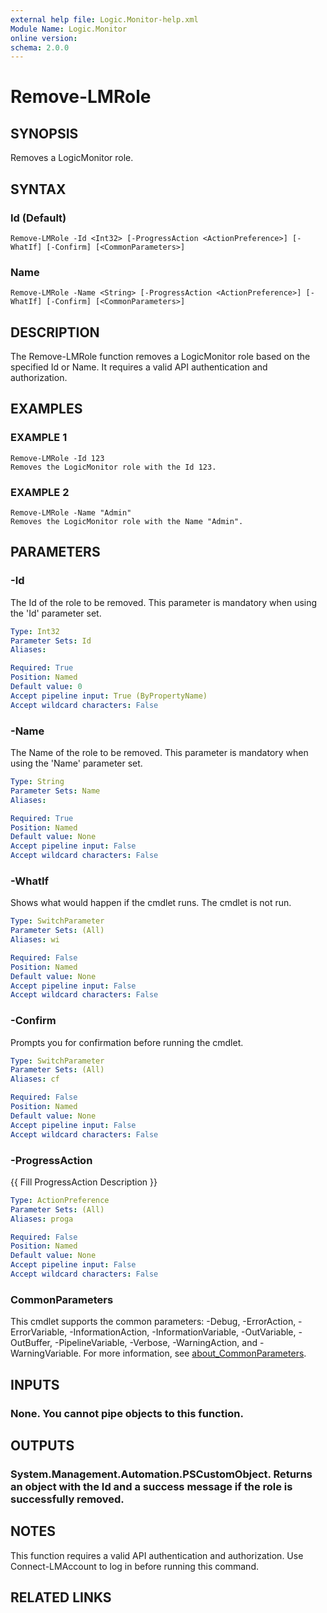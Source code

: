 ```yaml
---
external help file: Logic.Monitor-help.xml
Module Name: Logic.Monitor
online version:
schema: 2.0.0
---
```


# Remove-LMRole

## SYNOPSIS
Removes a LogicMonitor role.

## SYNTAX

### Id (Default)
```
Remove-LMRole -Id <Int32> [-ProgressAction <ActionPreference>] [-WhatIf] [-Confirm] [<CommonParameters>]
```

### Name
```
Remove-LMRole -Name <String> [-ProgressAction <ActionPreference>] [-WhatIf] [-Confirm] [<CommonParameters>]
```

## DESCRIPTION
The Remove-LMRole function removes a LogicMonitor role based on the specified Id or Name.
It requires a valid API authentication and authorization.

## EXAMPLES

### EXAMPLE 1
```
Remove-LMRole -Id 123
Removes the LogicMonitor role with the Id 123.
```

### EXAMPLE 2
```
Remove-LMRole -Name "Admin"
Removes the LogicMonitor role with the Name "Admin".
```

## PARAMETERS

### -Id
The Id of the role to be removed.
This parameter is mandatory when using the 'Id' parameter set.

```yaml
Type: Int32
Parameter Sets: Id
Aliases:

Required: True
Position: Named
Default value: 0
Accept pipeline input: True (ByPropertyName)
Accept wildcard characters: False
```

### -Name
The Name of the role to be removed.
This parameter is mandatory when using the 'Name' parameter set.

```yaml
Type: String
Parameter Sets: Name
Aliases:

Required: True
Position: Named
Default value: None
Accept pipeline input: False
Accept wildcard characters: False
```

### -WhatIf
Shows what would happen if the cmdlet runs.
The cmdlet is not run.

```yaml
Type: SwitchParameter
Parameter Sets: (All)
Aliases: wi

Required: False
Position: Named
Default value: None
Accept pipeline input: False
Accept wildcard characters: False
```

### -Confirm
Prompts you for confirmation before running the cmdlet.

```yaml
Type: SwitchParameter
Parameter Sets: (All)
Aliases: cf

Required: False
Position: Named
Default value: None
Accept pipeline input: False
Accept wildcard characters: False
```

### -ProgressAction
{{ Fill ProgressAction Description }}

```yaml
Type: ActionPreference
Parameter Sets: (All)
Aliases: proga

Required: False
Position: Named
Default value: None
Accept pipeline input: False
Accept wildcard characters: False
```

### CommonParameters
This cmdlet supports the common parameters: -Debug, -ErrorAction, -ErrorVariable, -InformationAction, -InformationVariable, -OutVariable, -OutBuffer, -PipelineVariable, -Verbose, -WarningAction, and -WarningVariable. For more information, see [about_CommonParameters](http://go.microsoft.com/fwlink/?LinkID=113216).

## INPUTS

### None. You cannot pipe objects to this function.
## OUTPUTS

### System.Management.Automation.PSCustomObject. Returns an object with the Id and a success message if the role is successfully removed.
## NOTES
This function requires a valid API authentication and authorization.
Use Connect-LMAccount to log in before running this command.

## RELATED LINKS
